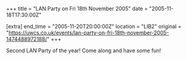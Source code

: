 +++
title = "LAN Party on Fri 18th November 2005"
date = "2005-11-18T17:30:00Z"

[extra]
end_time = "2005-11-20T20:00:00Z"
location = "LIB2"
original = "https://uwcs.co.uk/events/lan-party-on-fri-18th-november-2005-1474488972188/"
+++

Second LAN Party of the year\! Come along and have some fun\!

